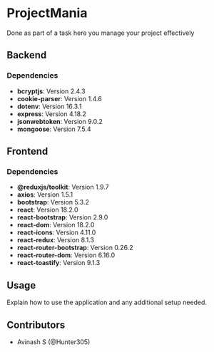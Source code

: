 # ProjectMania

Done as part of a task here you manage your project effectively

## Backend

### Dependencies

- **bcryptjs**: Version 2.4.3
- **cookie-parser**: Version 1.4.6
- **dotenv**: Version 16.3.1
- **express**: Version 4.18.2
- **jsonwebtoken**: Version 9.0.2
- **mongoose**: Version 7.5.4

## Frontend

### Dependencies

- **@reduxjs/toolkit**: Version 1.9.7
- **axios**: Version 1.5.1
- **bootstrap**: Version 5.3.2
- **react**: Version 18.2.0
- **react-bootstrap**: Version 2.9.0
- **react-dom**: Version 18.2.0
- **react-icons**: Version 4.11.0
- **react-redux**: Version 8.1.3
- **react-router-bootstrap**: Version 0.26.2
- **react-router-dom**: Version 6.16.0
- **react-toastify**: Version 9.1.3

## Usage

Explain how to use the application and any additional setup needed.

## Contributors

- Avinash S (@Hunter305)
